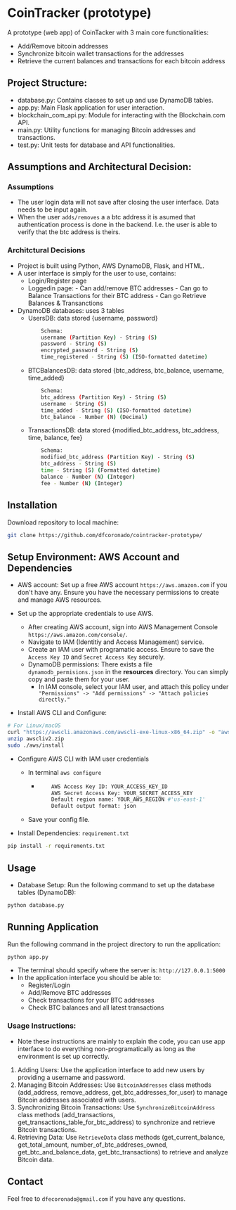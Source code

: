 # CoinTracker (prototype)

A prototype (web app) of CoinTacker with 3 main core functionalities:
- Add/Remove bitcoin addresses
- Synchronize bitcoin wallet transactions for the addresses
- Retrieve the current balances and transactions for each bitcoin address


## Project Structure:
- database.py: Contains classes to set up and use DynamoDB tables.
- app.py: Main Flask application for user interaction.
- blockchain_com_api.py: Module for interacting with the Blockchain.com API.
- main.py: Utility functions for managing Bitcoin addresses and transactions.
- test.py: Unit tests for database and API functionalities.

## Assumptions and Architectural Decision:
### Assumptions 
- The user login data will not save after closing the user interface. Data needs to be input again. 
- When the user `adds/removes` a a btc address it is asumed that authentication process is done in the backend. I.e. the user is able to verify that the btc address is theirs.

### Architctural Decisions
- Project is built using Python, AWS DynamoDB, Flask, and HTML.
- A user interface is simply for the user to use, contains:
    - Login/Register page
    - Loggedin page:
          - Can add/remove BTC addresses
          - Can go to Balance Transactions for their BTC address
          - Can go Retrieve Balances & Transanctions
- DynamoDB databases: uses 3 tables
    - UsersDB: data stored {username, password}
      ```bash
          Schema:
          username (Partition Key) - String (S)
          password - String (S)
          encrypted_password - String (S)
          time_registered - String (S) (ISO-formatted datetime)

      ```
    - BTCBalancesDB: data stored {btc_address, btc_balance, username, time_added}
      ```bash
          Schema:
          btc_address (Partition Key) - String (S)
          username - String (S)
          time_added - String (S) (ISO-formatted datetime)
          btc_balance - Number (N) (Decimal)
      ```
    - TransactionsDB: data stored {modified_btc_address, btc_address, time, balance, fee}
      ```bash
          Schema:
          modified_btc_address (Partition Key) - String (S)
          btc_address - String (S)
          time - String (S) (Formatted datetime)
          balance - Number (N) (Integer)
          fee - Number (N) (Integer)
      ```
## Installation


Download repository to local machine:
```bash
git clone https://github.com/dfcoronado/cointracker-prototype/
```

## Setup Environment: AWS Account and Dependencies

- AWS account: Set up a free AWS account `https://aws.amazon.com` if you don't have any. Ensure you have the necessary permissions to create and manage AWS resources.

- Set up the appropriate credentials to use AWS. 
  - After creating AWS account, sign into AWS Management Console `https://aws.amazon.com/console/`.
  - Navigate to IAM (Identitiy and Access Management) service.
  - Create an IAM user with programatic access. Ensure to save the `Access Key ID` and `Secret Access Key` securely.
  - DynamoDB permissions: There exists a file `dynamodb_permisions.json` in the **resources** directory. You can simply copy and paste them for your user.
    - In IAM console, select your IAM user, and attach this policy under ` "Permissions" -> "Add permissions" -> "Attach policies directly."`
- Install AWS CLI and Configure:
```bash 
# For Linux/macOS
curl "https://awscli.amazonaws.com/awscli-exe-linux-x86_64.zip" -o "awscliv2.zip"
unzip awscliv2.zip
sudo ./aws/install
```
- Configure AWS CLI with IAM user credentials
  - In terminal `aws configure`
    - ```bash
          AWS Access Key ID: YOUR_ACCESS_KEY_ID
          AWS Secret Access Key: YOUR_SECRET_ACCESS_KEY 
          Default region name: YOUR_AWS_REGION #'us-east-1'
          Default output format: json

      ```
  - Save your config file.

- Install Dependencies: `requirement.txt`
```bash
pip install -r requirements.txt
```

## Usage

* Database Setup: 
Run the following command to set up the database tables (DynamoDB):

```bash
python database.py
```

## Running Application
Run the following command in the project directory to run the application:

```bash
python app.py
```

- The terminal should specify where the server is: ```http://127.0.0.1:5000```
- In the application interface you should be able to:
  - Register/Login
  - Add/Remove BTC addresses
  - Check transactions for your BTC addresses
  - Check BTC balances and all latest transactions

### Usage Instructions:
* Note these instructions are mainly to explain the code, you can use app interface to do everything non-programatically as long as the environment is set up correctly.
1. Adding Users:
Use the application interface to add new users by providing a username and password.
2. Managing Bitcoin Addresses:
Use `BitcoinAddresses` class methods (add_address, remove_address, get_btc_addresses_for_user) to manage Bitcoin addresses associated with users.
3. Synchronizing Bitcoin Transactions:
Use `SynchronizeBitcoinAddress` class methods (add_transactions, get_transactions_table_for_btc_address) to synchronize and retrieve Bitcoin transactions.
4. Retrieving Data:
Use `RetrieveData` class methods (get_current_balance, get_total_amount, number_of_btc_addreses_owned, get_btc_and_balance_data, get_btc_transactions) to retrieve and analyze Bitcoin data.

## Contact

Feel free to `dfecoronado@gmail.com` if you have any questions.
